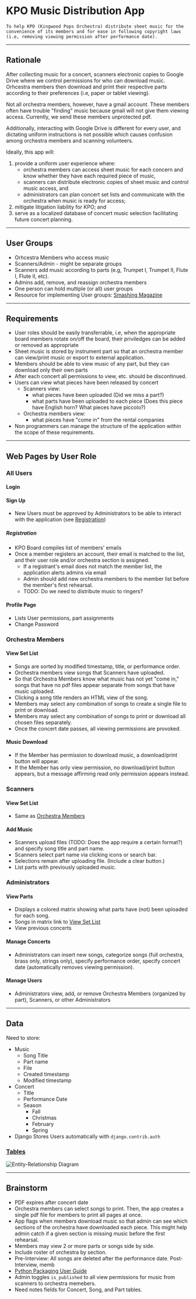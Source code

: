 # KPO Music Distribution App
    To help KPO (Kingwood Pops Orchestra) distribute sheet music for the convenience of its members and for ease in following copyright laws (i.e, removing viewing permission after performance date).

---
## Rationale
After collecting music for a concert, scanners electronic copies to Google Drive where we control permissions for who can download music. Orhcestra members then download and print their respective parts according to their preferences (i.e, paper or tablet viewing). 

Not all orchestra members, however, have a gmail account. These members often have trouble "finding" music because gmail will not give them viewing access. Currently, we send these members unprotected pdf.

Additionally, interacting with Google Drive is different for every user, and dictating uniform instructions is not possible which causes confusion among orchestra members and scanning volunteers.

Ideally, this app will:
1. provide a uniform user experience where:
    - orchestra members can access sheet music for each concern and know whether they have each required piece of music,
    - scanners can distribute electronic copies of sheet music and control music access, and
    - administrators can plan concert set lists and communicate with the orchestra when music is ready for access;
2. mitigate litigation liability for KPO; and
3. serve as a localized database of concert music selection facilitating future concert planning. 

---
## User Groups
- Orhcestra Members who access music
- Scanners/Admin - might be separate groups
- Scanners add music according to parts (e.g, Trumpet I, Trumpet II, Flute I, Flute II, etc).
- Admins add, remove, and reassign orchestra members
- One person can hold multiple (or all) user groups
- Resource for implementing User groups: [Smashing Magazine](https://www.smashingmagazine.com/2020/02/django-highlights-user-models-authentication/)

---

## Requirements
- User roles should be easily transferrable, i.e, when the appropriate board members rotate on/off the board, their priviledges can be added or removed as appropriate
- Sheet music is stored by instrument part so that an orchestra member can view/print music or export to external application.
- Members should be able to view music of any part, but they can download only their own parts
- After each concert all permissions to view, etc. should be discontinued. 
- Users can view what pieces have been released by concert
    - Scanners view:
        - what pieces have been uploaded (Did we miss a part?)
        - what parts have been uploaded to each piece (Does this piece have English horn? What pieces have piccolo?)
    - Orchestra members view:
        - what pieces have "come in" from the rental companies
- Non programmers can manage the structure of the application within the scope of these requirements.

---
## Web Pages by User Role

### **All Users**
#### Login

#### Sign Up
- New Users must be approved by Administrators to be able to interact with the application (see [Registration](#registration))

##### *Registration*
- KPO Board compiles list of members' emails
- Once a member registers an account, their email is matched to the list, and their user role and/or orchestra section is assigned.
    - If a registrant's email does not match the member list, the application alerts admins via email
    - Admin should add new orchestra members to the member list before the member's first rehearsal.
    - TODO: Do we need to distribute music to ringers? 

#### Profile Page
- Lists User permissions, part assignments
- Change Password

### **Orchestra Members**
#### View Set List
- Songs are sorted by modified timestamp, title, or performance order.
- Orchestra members view songs that Scanners have uploaded.
- So that Orchestra Members know what music has not yet "come in," songs that have no pdf files appear separate from songs that have music uploaded.
- Clicking a song title renders an HTML view of the song.
- Members may select any combination of songs to create a single file to print or download.
- Members may select any combination of songs to print or download all chosen files separately.
- Once the concert date passes, all viewing permissions are provoked.

#### Music Download
- If the Member has permission to download music, a download/print button will appear.
- If the Member has only view permission, no download/print button appears, but a message affirming read only permission appears instead.

### **Scanners**
#### View Set List
- Same as [Orchestra Members](#view-set-list)

#### Add Music
- Scanners upload files (TODO: Does the app require a certain format?) and specify song title and part name.
- Scanners select part name via clicking icons or search bar.
- Selections remain after uploading file. (Include a clear button.)
- List parts with previously uploaded music.


### **Administrators**
#### View Parts
- Displays a colored matrix showing what parts have (not) been uploaded for each song.
- Songs in matrix link to [View Set List](#view-set-list)
- View previous concerts

#### Manage Concerts
- Administrators can insert new songs, categorize songs (full orchestra, brass only, strings only), specify performance order, specify concert date (automatically removes viewing permission).

#### Manage Users
- Administrators view, add, or remove Orchestra Members (organized by part), Scanners, or other Administrators

---
## Data
Need to store:
- Music
    - Song Title
    - Part name
    - File
    - Created timestamp
    - Modified timestamp
- Concert
    - Title
    - Performance Date
    - Season
        - Fall
        - Christmas
        - February
        - Spring
- Django Stores Users automatically with `django.contrib.auth`

### [Tables](https://dbdiagram.io/d/643efa826b31947051d04564)
![Entity-Relationship Diagram](./images/KPO%20Distribution.png)

---
## Brainstorm
- PDF expires after concert date
- Orchestra members can select songs to print. Then, the app creates a single pdf file for members to print all pages at once.
- App flags when members download music so that admin can see which sections of the orchestra have downloaded each piece. This might help admin catch if a given section is missing music before the first rehearsal.
- Members may view 2 or more parts or songs side by side.
- Include roster of orchestra by section.
- Pre-Interview: All songs are deleted after the performance date. Post-Interview, memb
- [Python Packaging User Guide](https://packaging.python.org/en/latest/tutorials/)
- Admin toggles `is_published` to all view permissions for music from scanners to orchestra memebers.
- Need notes fields for Concert, Song, and Part tables.